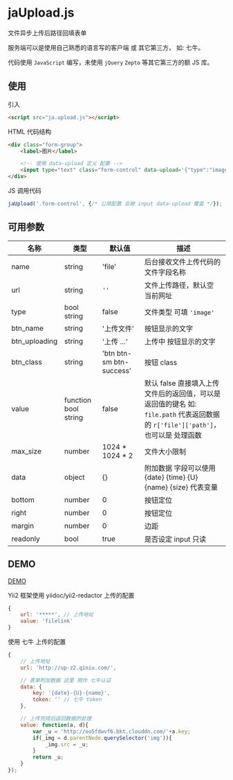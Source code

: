 
# jaUpload.js

文件异步上传后路径回填表单

服务端可以是使用自己熟悉的语言写的客户端 或 其它第三方， 如: 七牛。

代码使用 `JavaScript` 编写，未使用 `jQuery` `Zepto` 等其它第三方的额 JS 库。



## 使用

引入

```html
<script src="ja.upload.js"></script>
````


HTML 代码结构

```html
<div class="form-group">
	<label>图片</label>

	<!-- 使用 data-upload 定义 配置 -->
	<input type="text" class="form-control" data-upload='{"type":"image"}'/>
</div>
````

JS 调用代码

```js
jaUpload('.form-control', {/* 公用配置 会被 input data-upload 覆盖 */});
```


## 可用参数

| 名称 | 类型 | 默认值 | 描述
| ---- | ---- | ------ | ----
| name | string | 'file' | 后台接收文件上传代码的 文件字段名称
| url |  string | `''` | 文件上传路径，默认空 当前网址
| type | bool string | false | 文件类型 可填 `'image'`
| btn_name | string | '上传文件' | 按钮显示的文字
| btn_uploading | string | '上传 ...' | 上传中 按钮显示的文字
| btn_class | string | 'btn btn-sm btn-success' | 按钮 class
| value | function bool string | false | 默认 false 直接填入上传文件后的返回值，可以是 返回值的键名 如: `file.path` 代表返回数据的 `r['file']['path']`，也可以是 处理函数
| max_size | number | 1024 * 1024 * 2 | 文件大小限制
| data | object | {} | 附加数据  字段可以使用 {date} {time} {U} {name} {size} 代表变量
| bottom | number | 0 | 按钮定位
| right | number | 0 | 按钮定位
| margin | number | 0 | 边距
| readonly | bool | true | 是否设定 input 只读



## DEMO


[DEMO](http://cdn.asilu.com/demo/js/ja.upload.html)


Yii2 框架使用 yiidoc/yii2-redactor 上传的配置

```js
{
	url: '*****', // 上传地址
	value: 'filelink'
}
```



使用 七牛 上传的配置

```js
{
	// 上传地址
	url: 'http://up-z2.qiniu.com/',

	// 表单附加数据 这里 用作 七牛认证
	data: {
		key: '{date}-{U}-{name}',
		token: '' // 七牛 token
	},

	// 上传完成后返回数据的处理
	value: function(a, d){
		var _u = 'http://oo5fdwvf6.bkt.clouddn.com/'+a.key;
		if(_img = d.parentNode.querySelector('img')){
			_img.src = _u;
		}
		return _u;
	}
});
```

